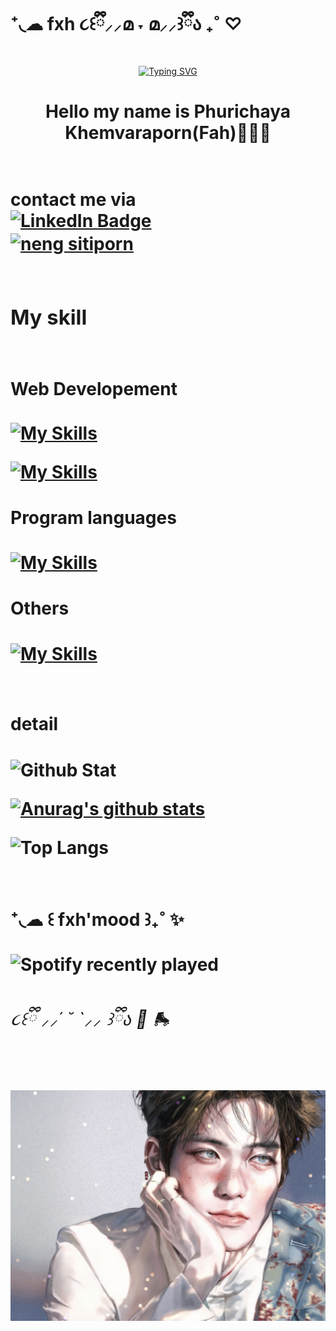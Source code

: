 # ‎⁺◟☁︎ fxh ૮꒰ྀི⸝⸝മ ˕ മ⸝⸝꒱ྀིა ₊˚ ♡

<div align="center">    
    
[![Typing SVG](https://readme-typing-svg.demolab.com?font=&weight=500&size=25&pause=1000&color=96AFF7&width=435&lines=welcome+to+fxh's+profile%E2%9C%A8)](https://git.io/typing-svg)  
    
</div>

<h1 align="center">Hello my name is Phurichaya Khemvaraporn(Fah)🧚🏻‍♀️<h1/>

<br/>
contact me via

<br>
<div id="badges" >
<a href="https://www.linkedin.com/in/fxhphu/">
    <img src="https://img.shields.io/badge/-Phurichaya%20Khemvaraporn-blue?style=for-the-badge&logo=linkedin" target="blank" alt="LinkedIn Badge" />
  </a>
<br/>
<a href="https://www.instagram.com/_fxaxhx/"  target="blank"><img align="center" src="https://skillicons.dev/icons?i=instagram" alt="neng sitiporn". height="30" width="40" /></a>
<br/>
<br/>

<h3>My skill </h3>
<h1 >
<h4>Web Developement </h4>

[![My Skills](https://skillicons.dev/icons?i=html,css,scss,vite,bootstrap,redux,react,nextjs,materialui)](https://skillicons.dev)
<br/>

[![My Skills](https://skillicons.dev/icons?i=express,nodejs,mongodb,mysql)](https://skillicons.dev)

<h4>Program languages</h4>

[![My Skills](https://skillicons.dev/icons?i=js,ts,java,go,py,c,r)](https://skillicons.dev)

<h4>Others<h4/>

[![My Skills](https://skillicons.dev/icons?i=arduino,flutter,dart,androidstudio,linux,docker,firebase,azure,googlecloud,gitlab,git,figma,ai,ps,pr)](https://skillicons.dev)

<h1 >
<h4>detail<h4/>

![Github Stat](https://github-profile-summary-cards.vercel.app/api/cards/profile-details?username=fxhPhxrxchxyx&theme=dracula)

[![Anurag's github stats](https://github-readme-stats.vercel.app/api?username=fxhPhxrxchxyx&count_private=true&show_icons=true&theme=tokyonight)](https://github.com/anuraghazra/github-readme-stats)

![Top Langs](https://github-readme-stats.vercel.app/api/top-langs/?username=fxhPhxrxchxyx&layout=compact&theme=jolly)

<h1 >
<h4> ⁺◟☁︎ ꒰ fxh'mood ꒱₊˚ ✨</h4>

![Spotify recently played](https://spotify-recently-played-readme.vercel.app/api?user=5qu5rr00mkafcj23poq55q1zw&width=500&count=5)

###### ૮꒰ྀི ⸝⸝´ ˘ `⸝⸝ ꒱ྀིა 🎀 🛼

![😻](./jae/orangecat.jpg)
